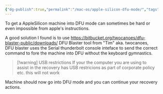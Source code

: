 ```yaml
---
{"dg-publish":true,"permalink":"/mac-os/apple-silicon-dfu-mode/","tags":["public","macos"],"noteIcon":"1","created":"2024-02-23T14:19:31.843+01:00","updated":"2024-02-23T14:24:34.101+01:00"}
---
```


To get a AppleSilicon machine into DFU mode can sometimes be hard or even impossible from apple's instructions.

A good solution I found is to use https://bitbucket.org/twocanoes/dfu-blaster-public/downloads/ DFU Blaster tool from "Tim" aka. twocanoes,
DFU blaster uses the Serial thunderbolt console inteface to send the correct command to fore the machine into DFU without the keyboard gymnastics.

> [!warning] USB restrictions
>If your the computer you are using to assist in the recovery has USB restricions as part of corporate policy etc. this will not work

Machine should now go into DFU mode and you can continue your recovery actions.